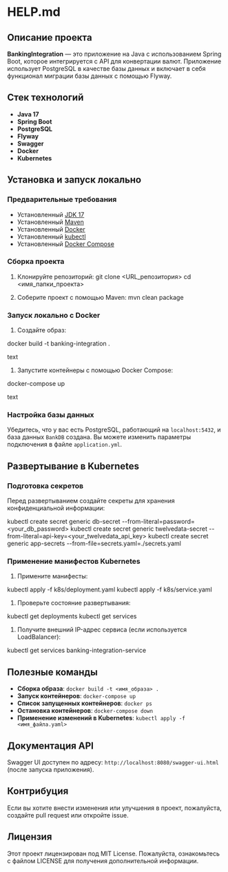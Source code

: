 # HELP.md

## Описание проекта

**BankingIntegration** — это приложение на Java с использованием Spring Boot, которое интегрируется с API для конвертации валют.
Приложение использует PostgreSQL в качестве базы данных и включает в себя функционал миграции базы данных с помощью Flyway.

## Стек технологий

- **Java 17**
- **Spring Boot**
- **PostgreSQL**
- **Flyway**
- **Swagger**
- **Docker**
- **Kubernetes**

## Установка и запуск локально

### Предварительные требования

- Установленный [JDK 17](https://www.oracle.com/java/technologies/javase-jdk17-downloads.html)
- Установленный [Maven](https://maven.apache.org/download.cgi)
- Установленный [Docker](https://www.docker.com/get-started)
- Установленный [kubectl](https://kubernetes.io/docs/tasks/tools/install-kubectl/)
- Установленный [Docker Compose](https://docs.docker.com/compose/install/)

### Сборка проекта

1. Клонируйте репозиторий:
   git clone <URL_репозитория>
   cd <имя_папки_проекта>

2. Соберите проект с помощью Maven:
   mvn clean package
### Запуск локально с Docker

1. Создайте образ:

docker build -t banking-integration .

text

1. Запустите контейнеры с помощью Docker Compose:

docker-compose up

text

### Настройка базы данных

Убедитесь, что у вас есть PostgreSQL, работающий на `localhost:5432`, и база данных `BankDB` создана. Вы можете изменить параметры подключения в файле `application.yml`.

## Развертывание в Kubernetes

### Подготовка секретов

Перед развертыванием создайте секреты для хранения конфиденциальной информации:

kubectl create secret generic db-secret --from-literal=password=<your_db_password>
kubectl create secret generic twelvedata-secret --from-literal=api-key=<your_twelvedata_api_key>
kubectl create secret generic app-secrets --from-file=secrets.yaml=./secrets.yaml

### Применение манифестов Kubernetes

1. Примените манифесты:

kubectl apply -f k8s/deployment.yaml
kubectl apply -f k8s/service.yaml

1. Проверьте состояние развертывания:

kubectl get deployments
kubectl get services

1. Получите внешний IP-адрес сервиса (если используется LoadBalancer):

kubectl get services banking-integration-service

## Полезные команды

- **Сборка образа**: `docker build -t <имя_образа> .`
- **Запуск контейнеров**: `docker-compose up`
- **Список запущенных контейнеров**: `docker ps`
- **Остановка контейнеров**: `docker-compose down`
- **Применение изменений в Kubernetes**: `kubectl apply -f <имя_файла.yaml>`

## Документация API

Swagger UI доступен по адресу: `http://localhost:8080/swagger-ui.html` (после запуска приложения).

## Контрибуция

Если вы хотите внести изменения или улучшения в проект, пожалуйста, создайте pull request или откройте issue.

## Лицензия

Этот проект лицензирован под MIT License. Пожалуйста, ознакомьтесь с файлом LICENSE для получения дополнительной информации.